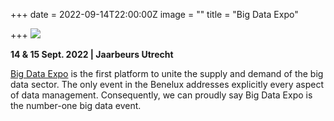 +++
date = 2022-09-14T22:00:00Z
image = ""
title = "Big Data Expo"

+++
![](/images/bigdataexpo.jpg)

**14 & 15 Sept. 2022 | Jaarbeurs Utrecht**

[Big Data Expo](https://www.bigdata-expo.nl/en) is the first platform to unite the supply and demand of the big data sector. The only event in the Benelux addresses explicitly every aspect of data management. Consequently, we can proudly say Big Data Expo is the number-one big data event.